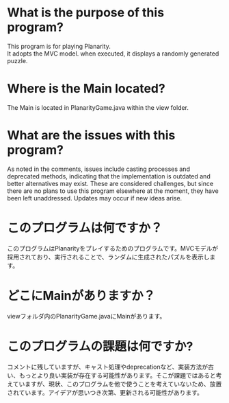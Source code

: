 # What is the purpose of this program?
This program is for playing Planarity.  
It adopts the MVC model. when executed, it displays a randomly generated puzzle.

# Where is the Main located?
The Main is located in PlanarityGame.java within the view folder.

# What are the issues with this program?
As noted in the comments, issues include casting processes and deprecated methods, indicating that the implementation is outdated and better alternatives may exist. These are considered challenges, but since there are no plans to use this program elsewhere at the moment, they have been left unaddressed. Updates may occur if new ideas arise.


# このプログラムは何ですか？
このプログラムはPlanarityをプレイするためのプログラムです。MVCモデルが採用されており、実行されることで、ランダムに生成されたパズルを表示します。
# どこにMainがありますか？
viewフォルダ内のPlanarityGame.javaにMainがあります。
# このプログラムの課題は何ですか?
コメントに残していますが、キャスト処理やdeprecationなど、実装方法が古い、もっとより良い実装が存在する可能性があります。そこが課題ではあると考えていますが、現状、このプログラムを他で使うことを考えていないため、放置されています。アイデアが思いつき次第、更新される可能性があります。
